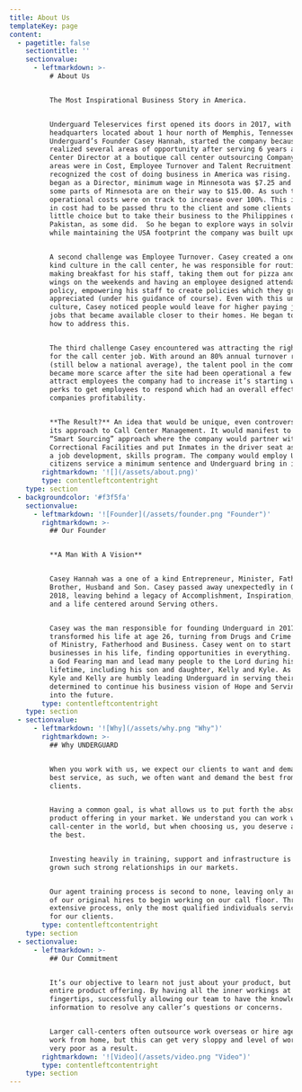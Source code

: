 ```yaml
---
title: About Us
templateKey: page
content:
  - pagetitle: false
    sectiontitle: ''
    sectionvalue:
      - leftmarkdown: >-
          # About Us


          The Most Inspirational Business Story in America.


          Underguard Teleservices first opened its doors in 2017, with its
          headquarters located about 1 hour north of Memphis, Tennessee.
          Underguard’s Founder Casey Hannah, started the company because he
          realized several areas of opportunity after serving 6 years as a Call
          Center Director at a boutique call center outsourcing Company. Those
          areas were in Cost, Employee Turnover and Talent Recruitment. He
          recognized the cost of doing business in America was rising. When he
          began as a Director, minimum wage in Minnesota was $7.25 and in 2019
          some parts of Minnesota are on their way to $15.00. As such the
          operational costs were on track to increase over 100%. This increase
          in cost had to be passed thru to the client and some clients had
          little choice but to take their business to the Philippines or
          Pakistan, as some did.  So he began to explore ways in solving this
          while maintaining the USA footprint the company was built upon.


          A second challenge was Employee Turnover. Casey created a one of a
          kind culture in the call center, he was responsible for routinely
          making breakfast for his staff, taking them out for pizza and buffalo
          wings on the weekends and having an employee designed attendance
          policy, empowering his staff to create policies which they greatly
          appreciated (under his guidance of course). Even with this unique
          culture, Casey noticed people would leave for higher paying jobs or
          jobs that became available closer to their homes. He began to think of
          how to address this.


          The third challenge Casey encountered was attracting the right people
          for the call center job. With around an 80% annual turnover rate
          (still below a national average), the talent pool in the community
          became more scarce after the site had been operational a few years. To
          attract employees the company had to increase it’s starting wages and
          perks to get employees to respond which had an overall effect on the
          companies profitability.


          **The Result?** An idea that would be unique, even controversial in
          its approach to Call Center Management. It would manifest to the
          “Smart Sourcing” approach where the company would partner with
          Correctional Facilities and put Inmates in the driver seat as part of
          a job development, skills program. The company would employ US
          citizens service a minimum sentence and Underguard bring in its
        rightmarkdown: '![](/assets/about.png)'
        type: contentleftcontentright
    type: section
  - backgroundcolor: '#f3f5fa'
    sectionvalue:
      - leftmarkdown: '![Founder](/assets/founder.png "Founder")'
        rightmarkdown: >-
          ## Our Founder


          **A Man With A Vision**


          Casey Hannah was a one of a kind Entrepreneur, Minister, Father,
          Brother, Husband and Son. Casey passed away unexpectedly in October
          2018, leaving behind a legacy of Accomplishment, Inspiration, Kindness
          and a life centered around Serving others.


          Casey was the man responsible for founding Underguard in 2017. Casey
          transformed his life at age 26, turning from Drugs and Crime to a life
          of Ministry, Fatherhood and Business. Casey went on to start Ten
          businesses in his life, finding opportunities in everything. Casey was
          a God Fearing man and lead many people to the Lord during his
          lifetime, including his son and daughter, Kelly and Kyle. As of 2019
          Kyle and Kelly are humbly leading Underguard in serving their father,
          determined to continue his business vision of Hope and Serving others
          into the future.
        type: contentleftcontentright
    type: section
  - sectionvalue:
      - leftmarkdown: '![Why](/assets/why.png "Why")'
        rightmarkdown: >-
          ## Why UNDERGUARD


          When you work with us, we expect our clients to want and demand the
          best service, as such, we often want and demand the best from our
          clients. 


          Having a common goal, is what allows us to put forth the absolute best
          product offering in your market. We understand you can work with any
          call-center in the world, but when choosing us, you deserve and expect
          the best. 


          Investing heavily in training, support and infrastructure is why we’ve
          grown such strong relationships in our markets. 


          Our agent training process is second to none, leaving only around 30%
          of our original hires to begin working on our call floor. Through this
          extensive process, only the most qualified individuals service calls
          for our clients.
        type: contentleftcontentright
    type: section
  - sectionvalue:
      - leftmarkdown: >-
          ## Our Commitment


          It’s our objective to learn not just about your product, but your
          entire product offering. By having all the inner workings at our
          fingertips, successfully allowing our team to have the knowledge and
          information to resolve any caller’s questions or concerns. 


          Larger call-centers often outsource work overseas or hire agents to
          work from home, but this can get very sloppy and level of work quality
          very poor as a result.
        rightmarkdown: '![Video](/assets/video.png "Video")'
        type: contentleftcontentright
    type: section
---
```


